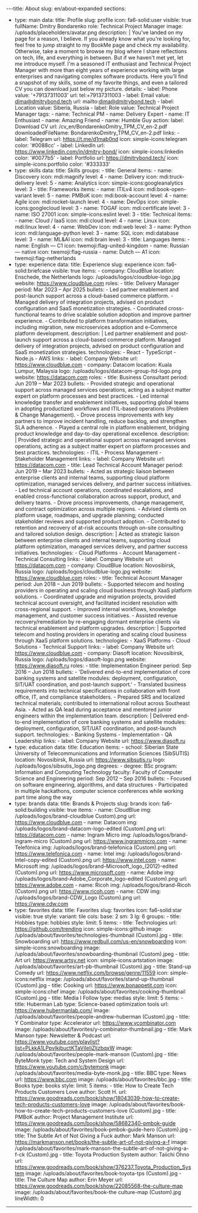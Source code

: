---title: About
slug: en/about-expanded
sections:
  - type: main
    data:
      title: Profile
      slug: profile
      icon: fa6-solid:user
      visible: true
      fullName: Dmitry Bondarenko
      role: Technical Project Manager
      image: /uploads/placeholders/avatar.png
      description: |
        You've landed on my page for a reason, I believe. If you already know what you're looking for, feel free to jump straight to my BookMe page and check my availability. Otherwise, take a moment to browse my blog where I share reflections on tech, life, and everything in between. But if we haven't met yet, let me introduce myself. I'm a seasoned IT enthusiast and Technical Project Manager with more than eight years of experience working with large enterprises and navigating complex software products. Here you'll find a snapshot of my skills, some of my favorite things, and even a tailored CV you can download just below my picture.
      details:
        - label: Phone
          value: '+79137311003'
          url: tel:+79137311003
        - label: Email
          value: dima@dmitrybond.tech
          url: mailto:dima@dmitrybond.tech
        - label: Location
          value: Siberia, Russia
        - label: Role
          value: Technical Project Manager
      tags:
        - name: Technical PM
        - name: Delivery Expert
        - name: IT Enthusiast
        - name: Amazing Friend
        - name: Humble Guy
      action:
        label: Download CV
        url: /cv_en/BondarenkoDmitry_TPM_CV_en-2.pdf
        downloadedFileName: BondarenkoDmitry_TPM_CV_en-2.pdf
      links:
        - label: Telegram
          url: https://t.me/d1mab0nd
          icon: simple-icons:telegram
          color: '#0088cc'
        - label: LinkedIn
          url: https://www.linkedin.com/in/dmitry-bond/
          icon: simple-icons:linkedin
          color: '#0077b5'
        - label: Portfolio
          url: https://dmitrybond.tech/
          icon: simple-icons:portfolio
          color: '#333333'
  - type: skills
    data:
      title: Skills
      groups:
        - title: General
          items:
            - name: Discovery
              icon: mdi:magnify
              level: 4
            - name: Delivery
              icon: mdi:truck-delivery
              level: 5
            - name: Analytics
              icon: simple-icons:googleanalytics
              level: 3
        - title: Frameworks
          items:
            - name: ITILv4
              icon: mdi:book-open-variant
              level: 5
            - name: PMBoK
              icon: mdi:book-account
              level: 4
            - name: Agile
              icon: mdi:rocket-launch
              level: 4
            - name: DevOps
              icon: simple-icons:googlecloud
              level: 3
            - name: TOGAF
              icon: mdi:certificate
              level: 3
            - name: ISO 27001
              icon: simple-icons:eslint
              level: 3
        - title: Technical
          items:
            - name: Cloud / IaaS
              icon: mdi:cloud
              level: 4
            - name: Linux
              icon: mdi:linux
              level: 4
            - name: WebDev
              icon: mdi:web
              level: 3
            - name: Python
              icon: mdi:language-python
              level: 3
            - name: SQL
              icon: mdi:database
              level: 3
            - name: ML&AI
              icon: mdi:brain
              level: 3
        - title: Languages
          items:
            - name: English — C1
              icon: twemoji:flag-united-kingdom
            - name: Russian — native
              icon: twemoji:flag-russia
            - name: Dutch — A1
              icon: twemoji:flag-netherlands
  - type: experience
    data:
      title: Experience
      slug: experience
      icon: fa6-solid:briefcase
      visible: true
      items:
        - company: CloudBlue
          location: Enschede, the Netherlands
          logo: /uploads/logos/cloudblue-logo.jpg
          website: https://www.cloudblue.com
          roles:
            - title: Delivery Manager
              period: Mar 2023 – Apr 2025
              bullets:
                - Led partner enablement and post-launch support across a cloud-based commerce platform.
                - Managed delivery of integration projects, advised on product configuration and SaaS monetization strategies.
                - Coordinated cross-functional teams to drive scalable solution adoption and improve partner experience.
                - Contributed to platform transformation initiatives, including migration, new microservices adoption and e-Commerce platform development.
              description: |
                Led partner enablement and post-launch support across a cloud-based commerce platform. 
                Managed delivery of integration projects, advised on product configuration and SaaS monetization strategies.
              technologies:
                - React
                - TypeScript
                - Node.js
                - AWS
              links:
                - label: Company Website
                  url: https://www.cloudblue.com
        - company: Datacom
          location: Kuala Lumpur, Malaysia
          logo: /uploads/logos/datacom-group-ltd-logo.png
          website: https://datacom.com
          roles:
            - title: Business Consultant
              period: Jun 2019 – Mar 2023
              bullets:
                - Provided strategic and operational support across managed services operations, acting as a subject matter expert on platform processes and best practices.
                - Led internal knowledge transfer and enablement initiatives, supporting global teams in adopting productized workflows and ITIL-based operations (Problem & Change Management).
                - Drove process improvements with key partners to improve incident handling, reduce backlog, and strengthen SLA adherence.
                - Played a central role in platform enablement, bridging product knowledge and day-to-day operational excellence.
              description: |
                Provided strategic and operational support across managed services operations, acting as a subject matter expert on platform processes and best practices.
              technologies:
                - ITIL
                - Process Management
                - Stakeholder Management
              links:
                - label: Company Website
                  url: https://datacom.com
            - title: Lead Technical Account Manager
              period: Jun 2019 – Mar 2023
              bullets:
                - Acted as strategic liaison between enterprise clients and internal teams, supporting cloud platform optimization, managed services delivery, and partner success initiatives.
                - Led technical account operations, coordinated escalations, and enabled cross-functional collaboration across support, product, and delivery teams.
                - Drove process improvements, change management, and contract optimization across multiple regions.
                - Advised clients on platform usage, roadmaps, and upgrade planning; conducted stakeholder reviews and supported product adoption.
                - Contributed to retention and recovery of at-risk accounts through on-site consulting and tailored solution design.
              description: |
                Acted as strategic liaison between enterprise clients and internal teams, supporting cloud platform optimization, managed services delivery, and partner success initiatives.
              technologies:
                - Cloud Platforms
                - Account Management
                - Technical Consulting
              links:
                - label: Company Website
                  url: https://datacom.com
        - company: CloudBlue
          location: Novosibirsk, Russia
          logo: /uploads/logos/cloudblue-logo.jpg
          website: https://www.cloudblue.com
          roles:
            - title: Technical Account Manager
              period: Jun 2018 – Jun 2019
              bullets:
                - Supported telecom and hosting providers in operating and scaling cloud business through XaaS platform solutions.
                - Coordinated upgrade and migration projects, provided technical account oversight, and facilitated incident resolution with cross-regional support.
                - Improved internal workflows, knowledge management, and customer success initiatives.
                - Assisted revenue recovery/remediation by re-engaging dormant enterprise clients via technical enablement and platform upgrades.
              description: |
                Supported telecom and hosting providers in operating and scaling cloud business through XaaS platform solutions.
              technologies:
                - XaaS Platforms
                - Cloud Solutions
                - Technical Support
              links:
                - label: Company Website
                  url: https://www.cloudblue.com
        - company: Diasoft
          location: Novosibirsk, Russia
          logo: /uploads/logos/diasoft-logo.png
          website: https://www.diasoft.ru
          roles:
            - title: Implementation Engineer
              period: Sep 2016 – Jun 2018
              bullets:
                - 'Delivered end-to-end implementation of core banking systems and satellite modules: deployment, configuration, SIT/UAT coordination, and post-launch support.'
                - Translated business requirements into technical specifications in collaboration with front office, IT, and compliance stakeholders.
                - Prepared SRS and localized technical materials; contributed to international rollout across Southeast Asia.
                - Acted as QA lead during acceptance and mentored junior engineers within the implementation team.
              description: |
                Delivered end-to-end implementation of core banking systems and satellite modules: deployment, configuration, SIT/UAT coordination, and post-launch support.
              technologies:
                - Banking Systems
                - Implementation
                - QA Leadership
              links: 
                - label: Company Website
                  url: https://www.diasoft.ru
  - type: education
    data:
      title: Education
      items:
        - school: Siberian State University of Telecommunications and Information Sciences (SibSUTIS)
          location: Novosibirsk, Russia
          url: https://www.sibsutis.ru
          logo: /uploads/logos/sibsutis_logo.png
          degrees:
            - degree: BSc
              program: Information and Computing Technology
              faculty: Faculty of Computer Science and Engineering
              period: Sep 2012 – Sep 2016
              bullets:
                - Focused on software engineering, algorithms, and data structures
                - Participated in multiple hackathons, computer science conferences while working part time along the way
  - type: brands
    data:
      title: Brands & Projects
      slug: brands
      icon: fa6-solid:building
      visible: true
      items:
        - name: CloudBlue
          img: /uploads/logos/brand-cloudblue Custom).png
          url: https://www.cloudblue.com
        - name: Datacom
          img: /uploads/logos/brand-datacom-logo-edited (Custom).png
          url: https://datacom.com
        - name: Ingram Micro
          img: /uploads/logos/brand-ingram-micro (Custom).png
          url: https://www.ingrammicro.com
        - name: Telefónica
          img: /uploads/logos/brand-telefonica (Custom).png
          url: https://www.telefonica.com
        - name: Intel
          img: /uploads/logos/brand-Intel-copy-edited (Custom).png
          url: https://www.intel.com
        - name: Microsoft
          img: /uploads/logos/brand-Microsoft_logo_(2012)-edited (Custom).png
          url: https://www.microsoft.com
        - name: Adobe
          img: /uploads/logos/brand-Adobe_Corporate_logo-edited (Custom).png
          url: https://www.adobe.com
        - name: Ricoh
          img: /uploads/logos/brand-Ricoh (Custom).png
          url: https://www.ricoh.com
        - name: CDW
          img: /uploads/logos/brand-CDW_Logo (Custom).png
          url: https://www.cdw.com
  - type: favorites
    data:
      title: Favorites
      slug: favorites
      icon: fa6-solid:star
      visible: true
      style:
        variant: tile
        cols:
          base: 2
          sm: 3
          lg: 6
      groups:
        - title: Hobbies
          type: hobbies
          style:
            limit: 5
          items:
            - title: Technologies
              url: https://github.com/trending
              icon: simple-icons:github
              image: /uploads/about/favorites/technologies-thumbnail (Custom).jpg
            - title: Snowboarding
              url: https://www.redbull.com/us-en/snowboarding
              icon: simple-icons:snowboarding
              image: /uploads/about/favorites/snowboarding-thumbnail (Custom).jpeg
            - title: Art
              url: https://www.artsy.net
              icon: simple-icons:artstation
              image: /uploads/about/favorites/art-pb-thumbnail (Custom).jpg
            - title: Stand-up Comedy
              url: https://www.netflix.com/browse/genre/11559
              icon: simple-icons:netflix
              image: /uploads/about/favorites/stand-up-thumbnail (Custom).jpg
            - title: Cooking
              url: https://www.bonappetit.com
              icon: simple-icons:chef
              image: /uploads/about/favorites/cooking-thumbnail (Custom).jpg
        - title: Media I Follow
          type: medias
          style:
            limit: 5
          items:
            - title: Huberman Lab
              type: Science-based optimization tools
              url: https://www.hubermanlab.com/
              image: /uploads/about/favorites/people-andrew-huberman (Custom).jpg
            - title: Y Combinator
              type: Accelerator
              url: https://www.ycombinator.com
              image: /uploads/about/favorites/y-combinator-thumbnail.jpg
            - title: Mark Manson
              type: Newsletter & Podcast
              url: https://www.youtube.com/playlist?list=PLkkA1LPpvlkjbuctKTaViIeIiZljzbqxW
              image: /uploads/about/favorites/people-mark-manson (Custom).jpg
            - title: ByteMonk
              type: Tech and System Design
              url: https://www.youtube.com/c/bytemonk
              image: /uploads/about/favorites/media-byte-monk.jpg
            - title: BBC
              type: News
              url: https://www.bbc.com
              image: /uploads/about/favorites/bbc.jpg
        - title: Books
          type: books
          style:
            limit: 5
          items:
            - title: How to Create Tech Products Customers Love
              author: Scott H.
              url: https://www.goodreads.com/book/show/18043039-how-to-create-tech-products-customers-love
              image: /uploads/about/favorites/book-how-to-create-tech-products-customers-love (Custom).jpg
            - title: PMBoK
              author: Project Management Institute
              url: https://www.goodreads.com/book/show/58682340-pmbok-guide
              image: /uploads/about/favorites/book-pmbok-guide-hero (Custom).jpg
            - title: The Subtle Art of Not Giving a Fuck
              author: Mark Manson
              url: https://markmanson.net/books/the-subtle-art-of-not-giving-a-f
              image: /uploads/about/favorites/mark-manson-the-subtle-art-of-not-giving-a-f-ck (Custom).jpg
            - title: Toyota Production System
              author: Taiichi Ohno
              url: https://www.goodreads.com/book/show/376237.Toyota_Production_System
              image: /uploads/about/favorites/book-toyota-tps (Custom).jpg
            - title: The Culture Map
              author: Erin Meyer
              url: https://www.goodreads.com/book/show/22085568-the-culture-map
              image: /uploads/about/favorites/book-the culture-map (Custom).jpg
lineWidth: 0
---
